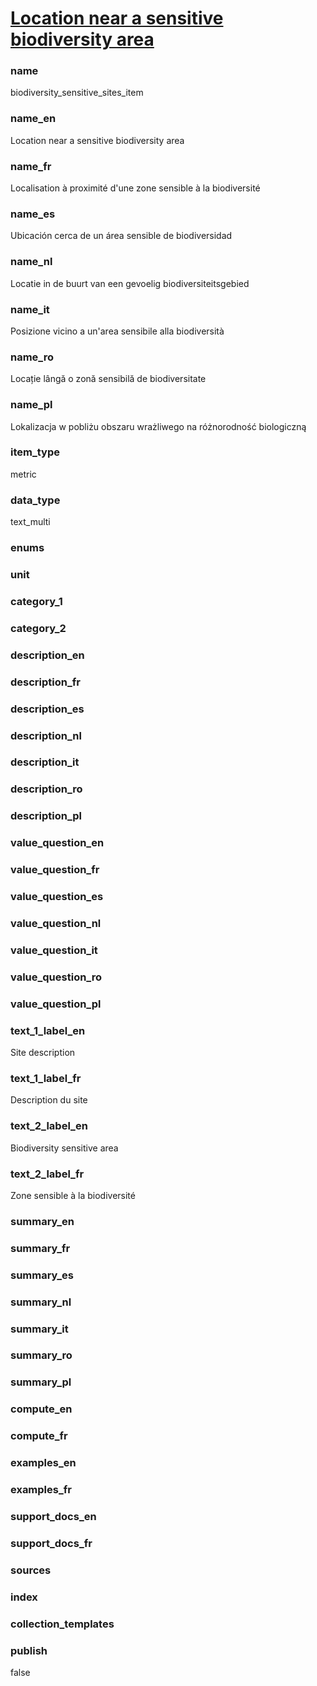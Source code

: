 # [Location near a sensitive biodiversity area](#biodiversity_sensitive_sites_item)

### name

biodiversity_sensitive_sites_item

### name_en

Location near a sensitive biodiversity area

### name_fr

Localisation à proximité d'une zone sensible à la biodiversité

### name_es

Ubicación cerca de un área sensible de biodiversidad

### name_nl

Locatie in de buurt van een gevoelig biodiversiteitsgebied

### name_it

Posizione vicino a un'area sensibile alla biodiversità

### name_ro

Locație lângă o zonă sensibilă de biodiversitate

### name_pl

Lokalizacja w pobliżu obszaru wrażliwego na różnorodność biologiczną

### item_type

metric

### data_type

text_multi

### enums


### unit


### category_1


### category_2


### description_en


### description_fr

### description_es

### description_nl

### description_it

### description_ro

### description_pl

### value_question_en


### value_question_fr

### value_question_es

### value_question_nl

### value_question_it

### value_question_ro

### value_question_pl

### text_1_label_en

Site description

### text_1_label_fr

Description du site

### text_2_label_en

Biodiversity sensitive area

### text_2_label_fr

Zone sensible à la biodiversité

### summary_en


### summary_fr

### summary_es

### summary_nl

### summary_it

### summary_ro

### summary_pl



### compute_en


### compute_fr


### examples_en


### examples_fr


### support_docs_en


### support_docs_fr


### sources

    
### index


### collection_templates


### publish

false
